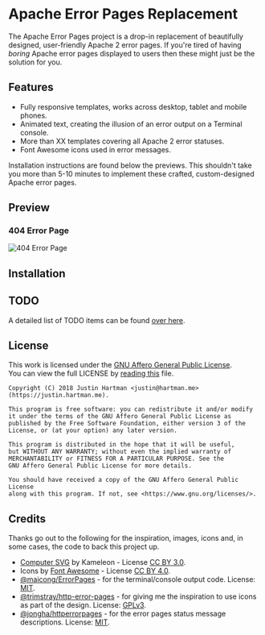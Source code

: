 # Apache Error Pages Replacement

The Apache Error Pages project is a drop-in replacement of beautifully designed, user-friendly Apache 2 error pages. If you're tired of having _boring_ Apache error pages displayed to users then these might just be the solution for you.

## Features

- Fully responsive templates, works across desktop, tablet and mobile phones.
- Animated text, creating the illusion of an error output on a Terminal console.
- More than XX templates covering all Apache 2 error statuses.
- Font Awesome icons used in error messages.

Installation instructions are found below the previews. This shouldn't take you more than 5-10 minutes to implement these crafted, custom-designed Apache error pages.

## Preview

### 404 Error Page
![404 Error Page][404-template]

## Installation

## TODO

A detailed list of TODO items can be found [over here][todo].

## License

This work is licensed under the [GNU Affero General Public License][agpl].  
You can view the full LICENSE by [reading this][license] file.

```
Copyright (C) 2018 Justin Hartman <justin@hartman.me> (https://justin.hartman.me).

This program is free software: you can redistribute it and/or modify
it under the terms of the GNU Affero General Public License as
published by the Free Software Foundation, either version 3 of the
License, or (at your option) any later version.

This program is distributed in the hope that it will be useful,
but WITHOUT ANY WARRANTY; without even the implied warranty of
MERCHANTABILITY or FITNESS FOR A PARTICULAR PURPOSE. See the
GNU Affero General Public License for more details.

You should have received a copy of the GNU Affero General Public License
along with this program. If not, see <https://www.gnu.org/licenses/>.
```
## Credits

Thanks go out to the following for the inspiration, images, icons and, in some cases, the code to back this project up.

- [Computer SVG][vector] by Kameleon - License [CC BY 3.0][ccby30].
- Icons by [Font Awesome][fontawesome] - License [CC BY 4.0][ccby40].
- [@maicong/ErrorPages][maicong] - for the terminal/console output code. License: [MIT][mit].
- [@trimstray/http-error-pages][trimstray] - for giving me the inspiration to use icons as part of the design. License: [GPLv3][gpl].
- [@jongha/httperrorpages][jongha] - for the error pages status message descriptions. License: [MIT][mit].

[maicong]: https://github.com/maicong/ErrorPages
[vector]: https://www.brandeps.com/icon/C/Coding-Html-01
[ccby30]: https://creativecommons.org/licenses/by/3.0/
[ccby40]: https://creativecommons.org/licenses/by/4.0/
[jongha]: https://github.com/jongha/httperrorpages
[mit]: https://opensource.org/licenses/MIT
[gpl]: http://www.gnu.org/licenses/#GPL
[trimstray]: https://github.com/trimstray/http-error-pages
[fontawesome]: https://www.fontawesome.com
[agpl]: https://opensource.org/licenses/AGPL-3.0
[site]: https://justin.hartman.me
[email]: mailto:justin@hartman.me?subject=Github+Contact
[license]: LICENSE
[404-template]: https://ws2.sinaimg.cn/large/006tKfTcly1fr3klp9lp9g30hs0a1gyv.gif
[todo]: TODO.md
